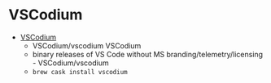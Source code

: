 # VSCodium
- [VSCodium](https://github.com/VSCodium/vscodium)
  -  VSCodium/vscodium VSCodium
  - binary releases of VS Code without MS branding/telemetry/licensing - VSCodium/vscodium
  - `brew cask install vscodium`
